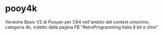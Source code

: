 # pooy4k
Versione Basic V2 di Pooyan per C64 nell'ambito del contest omonimo, categoria 4k, indetto dalla pagina FB "RetroProgramming Italia 8 bit e oltre"
